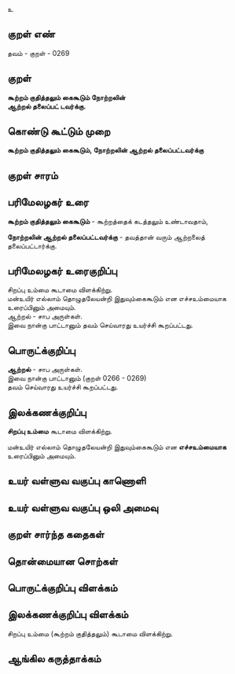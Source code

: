 உ

## குறள் எண் 

தவம் - குறள் - 0269  

## குறள் 

**கூற்றம் குதித்தலும் கைகூடும் நோற்றலின்  
ஆற்றல் தலைப்பட் டவர்க்கு.**

## கொண்டு கூட்டும் முறை

**கூற்றம் குதித்தலும் கைகூடும், நோற்றலின் ஆற்றல் தலைப்பட்டவர்க்கு**

## குறள் சாரம் 


## பரிமேலழகர் உரை

**கூற்றம் குதித்தலும் கைகூடும்** - கூற்றத்தைக் கடத்தலும் உண்டாவதாம்,  

**நோற்றலின் ஆற்றல் தலைப்பட்டவர்க்கு** - தவத்தான் வரும் ஆற்றலைத் தலைப்பட்டார்க்கு.

## பரிமேலழகர் உரைகுறிப்பு   

சிறப்பு உம்மை கூடாமை விளக்கிற்று.  
மன்உயிர் எல்லாம் தொழுதலேயன்றி இதுவும்கைகூடும் என எச்சஉம்மையாக உரைப்பினும் அமையும்.  
ஆற்றல் - சாப அருள்கள்.  
இவை நான்கு பாட்டானும் தவம் செய்வாரது உயர்ச்சி கூறப்பட்டது.    

## பொருட்க்குறிப்பு 

**ஆற்றல்** - சாப அருள்கள்.  
இவை நான்கு பாட்டானும் (குறள் 0266 - 0269)  
தவம் செய்வாரது உயர்ச்சி கூறப்பட்டது.    

## இலக்கணக்குறிப்பு  

**சிறப்பு உம்மை** கூடாமை விளக்கிற்று.  

மன்உயிர் எல்லாம் தொழுதலேயன்றி இதுவும்கைகூடும் என **எச்சஉம்மையாக** உரைப்பினும் அமையும்.    

## உயர் வள்ளுவ வகுப்பு காணொளி


## உயர் வள்ளுவ வகுப்பு ஒலி அமைவு 

 
## குறள் சார்ந்த கதைகள் 


## தொன்மையான சொற்கள்


## பொருட்க்குறிப்பு விளக்கம்


## இலக்கணக்குறிப்பு விளக்கம்

சிறப்பு உம்மை (கூற்றம் குதித்தலும்) கூடாமை விளக்கிற்று.  

## ஆங்கில கருத்தாக்கம் 


